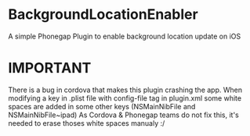 BackgroundLocationEnabler
=========================

A simple Phonegap Plugin to enable background location update on iOS

IMPORTANT
=========================

There is a bug in cordova that makes this plugin crashing the app.
When modifying a key in .plist file with config-file tag in plugin.xml some white spaces are added in some other keys (NSMainNibFile and NSMainNibFile~ipad)
As Cordova & Phonegap teams do not fix this, it's needed to erase thoses white spaces manualy :/

